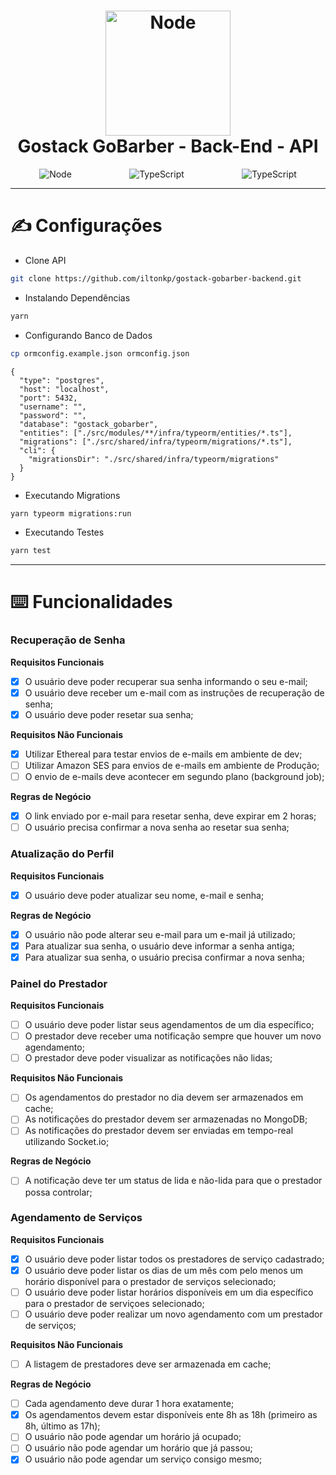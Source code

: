 <h1  align="center">
	<img    alt="Node"  width="200" height="200"  src="https://res.cloudinary.com/dpeywfgot/image/upload/v1590075702/Node.js_logo_vldaps.svg">
	<br/>
	Gostack GoBarber - Back-End - API
</h1>
<p style="display:flex;  align-itens:center; justify-content:space-around; max-height:25px " align="center">
	<img    alt="Node" src="https://img.shields.io/badge/Node-12.16.3-green">
	<img alt="TypeScript" src="https://img.shields.io/badge/Yarn-1.22.4-blue">
	<img alt="TypeScript" src="https://img.shields.io/badge/TypeScript-3.8.3-blue">
</p>

---

# ✍️ Configurações

- Clone API

```sh
git clone https://github.com/iltonkp/gostack-gobarber-backend.git
```

- Instalando Dependências

```sh
yarn
```

- Configurando Banco de Dados

```sh
cp ormconfig.example.json ormconfig.json
```

```
{
  "type": "postgres",
  "host": "localhost",
  "port": 5432,
  "username": "",
  "password": "",
  "database": "gostack_gobarber",
  "entities": ["./src/modules/**/infra/typeorm/entities/*.ts"],
  "migrations": ["./src/shared/infra/typeorm/migrations/*.ts"],
  "cli": {
    "migrationsDir": "./src/shared/infra/typeorm/migrations"
  }
}
```

- Executando Migrations

```sh
yarn typeorm migrations:run
```

- Executando Testes

```sh
yarn test
```

---

# ⌨️ Funcionalidades

### Recuperação de Senha

**Requisitos Funcionais**

- [x] O usuário deve poder recuperar sua senha informando o seu e-mail;
- [x] O usuário deve receber um e-mail com as instruções de recuperação de senha;
- [x] O usuário deve poder resetar sua senha;

**Requisitos Não Funcionais**

- [x] Utilizar Ethereal para testar envios de e-mails em ambiente de dev;
- [ ] Utilizar Amazon SES para envios de e-mails em ambiente de Produção;
- [ ] O envio de e-mails deve acontecer em segundo plano (background job);

**Regras de Negócio**

- [x] O link enviado por e-mail para resetar senha, deve expirar em 2 horas;
- [ ] O usuário precisa confirmar a nova senha ao resetar sua senha;

### Atualização do Perfil

**Requisitos Funcionais**

- [x] O usuário deve poder atualizar seu nome, e-mail e senha;

**Regras de Negócio**

- [x] O usuário não pode alterar seu e-mail para um e-mail já utilizado;
- [x] Para atualizar sua senha, o usuário deve informar a senha antiga;
- [x] Para atualizar sua senha, o usuário precisa confirmar a nova senha;

### Painel do Prestador

**Requisitos Funcionais**

- [ ] O usuário deve poder listar seus agendamentos de um dia específico;
- [ ] O prestador deve receber uma notificação sempre que houver um novo agendamento;
- [ ] O prestador deve poder visualizar as notificações não lidas;

**Requisitos Não Funcionais**

- [ ] Os agendamentos do prestador no dia devem ser armazenados em cache;
- [ ] As notificações do prestador devem ser armazenadas no MongoDB;
- [ ] As notificações do prestador devem ser enviadas em tempo-real utilizando Socket.io;

**Regras de Negócio**

- [ ] A notificação deve ter um status de lida e não-lida para que o prestador possa controlar;

### Agendamento de Serviços

**Requisitos Funcionais**

- [x] O usuário deve poder listar todos os prestadores de serviço cadastrado;
- [x] O usuário deve poder listar os dias de um mês com pelo menos um horário disponível para o prestador de serviços selecionado;
- [ ] O usuário deve poder listar horários disponíveis em um dia específico para o prestador de serviçoes selecionado;
- [ ] O usuário deve poder realizar um novo agendamento com um prestador de serviços;

**Requisitos Não Funcionais**

- [ ] A listagem de prestadores deve ser armazenada em cache;

**Regras de Negócio**

- [ ] Cada agendamento deve durar 1 hora exatamente;
- [x] Os agendamentos devem estar disponíveis ente 8h as 18h (primeiro as 8h, último as 17h);
- [ ] O usuário não pode agendar um horário já ocupado;
- [ ] O usuário não pode agendar um horário que já passou;
- [x] O usuário não pode agendar um serviço consigo mesmo;

